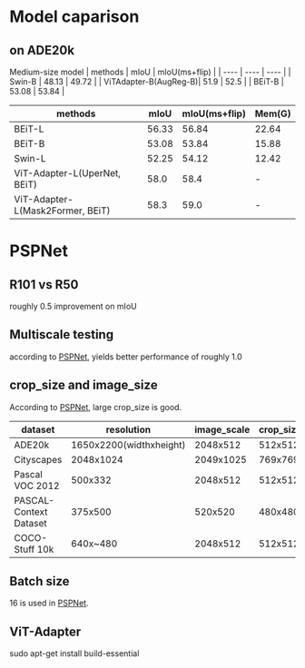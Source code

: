 # Model caparison
## on ADE20k

Medium-size model
| methods | mIoU | mIoU(ms+flip) |
| ---- | ---- | ---- |
| Swin-B |  48.13 | 49.72 |
| ViTAdapter-B(AugReg-B)| 51.9 | 52.5 |
| BEiT-B | 53.08 | 53.84 | 

| methods | mIoU | mIoU(ms+flip) | Mem(G)
| ---- | ---- | ---- | ---- |
| BEiT-L | 56.33 | 56.84 | 22.64 |
| BEiT-B | 53.08 | 53.84 | 15.88 |
| Swin-L | 52.25 | 54.12 |  12.42 |
| ViT-Adapter-L(UperNet, BEiT)| 58.0 | 58.4	| - |
| ViT-Adapter-L(Mask2Former, BEiT) |  58.3 | 59.0 | - | 
# PSPNet
## R101 vs R50
roughly 0.5 improvement on mIoU
## Multiscale testing
according to [PSPNet](https://arxiv.org/pdf/1612.01105.pdf), yields better performance of roughly 1.0
## crop_size and image_size
According to [PSPNet](https://arxiv.org/pdf/1612.01105.pdf), large crop_size is good.

| dataset | resolution | image_scale | crop_size |
| ---- | ---- | ---- | ---- |
| ADE20k | 1650x2200(widthxheight) | 2048x512 | 512x512|
| Cityscapes | 2048x1024 | 2049x1025 | 769x769 |
| Pascal VOC 2012 | 500x332 | 2048x512 | 512x512 |
| PASCAL-Context Dataset | 375x500 | 520x520 | 480x480 |
| COCO-Stuff 10k | 640x~480 | 2048x512 | 512x512 |
## Batch size
16 is used in [PSPNet](https://arxiv.org/pdf/1612.01105.pdf).


## ViT-Adapter
sudo apt-get install build-essential
